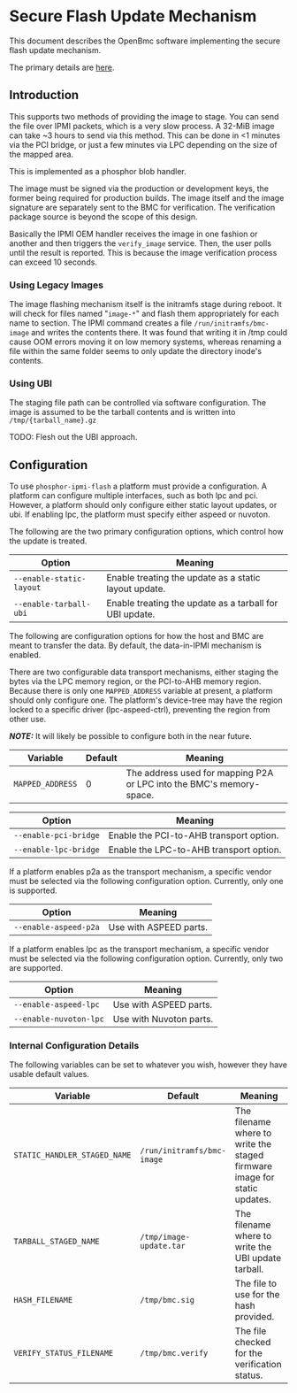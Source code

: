 # Secure Flash Update Mechanism

This document describes the OpenBmc software implementing the secure flash
update mechanism.

The primary details are [here](https://github.com/openbmc/docs/blob/master/designs/firmware_update_via_blobs.md).

## Introduction

This supports two methods of providing the image to stage. You can send the
file over IPMI packets, which is a very slow process. A 32-MiB image can take
~3 hours to send via this method.  This can be done in <1 minutes via the PCI
bridge, or just a few minutes via LPC depending on the size of the mapped area.

This is implemented as a phosphor blob handler.

The image must be signed via the production or development keys, the former
being required for production builds. The image itself and the image signature
are separately sent to the BMC for verification. The verification package
source is beyond the scope of this design.

Basically the IPMI OEM handler receives the image in one fashion or another and
then triggers the `verify_image` service. Then, the user polls until the result
is reported. This is because the image verification process can exceed 10
seconds.

### Using Legacy Images

The image flashing mechanism itself is the initramfs stage during reboot. It
will check for files named "`image-*`" and flash them appropriately for each
name to section. The IPMI command creates a file `/run/initramfs/bmc-image` and
writes the contents there. It was found that writing it in /tmp could cause OOM
errors moving it on low memory systems, whereas renaming a file within the same
folder seems to only update the directory inode's contents.

### Using UBI

The staging file path can be controlled via software configuration.  The image
is assumed to be the tarball contents and is written into `/tmp/{tarball_name}.gz`

TODO: Flesh out the UBI approach.

## Configuration

To use `phosphor-ipmi-flash` a platform must provide a configuration.  A
platform can configure multiple interfaces, such as both lpc and pci.  However,
a platform should only configure either static layout updates, or ubi.  If
enabling lpc, the platform must specify either aspeed or nuvoton.

The following are the two primary configuration options, which control how the
update is treated.

Option                   | Meaning
------------------------ | -------
`--enable-static-layout` | Enable treating the update as a static layout update.
`--enable-tarball-ubi`   | Enable treating the update as a tarball for UBI update.

The following are configuration options for how the host and BMC are meant to
transfer the data.  By default, the data-in-IPMI mechanism is enabled.

There are two configurable data transport mechanisms, either staging the bytes
via the LPC memory region, or the PCI-to-AHB memory region.  Because there is
only one `MAPPED_ADDRESS` variable at present, a platform should only configure
one.  The platform's device-tree may have the region locked to a specific
driver (lpc-aspeed-ctrl), preventing the region from other use.

***NOTE:*** It will likely be possible to configure both in the near future.

Variable              | Default | Meaning
--------------------- | ------- | -------
`MAPPED_ADDRESS`      | 0       | The address used for mapping P2A or LPC into the BMC's memory-space.

Option                | Meaning
--------------------- | -------
`--enable-pci-bridge` | Enable the PCI-to-AHB transport option.
`--enable-lpc-bridge` | Enable the LPC-to-AHB transport option.

If a platform enables p2a as the transport mechanism, a specific vendor must be
selected via the following configuration option.  Currently, only one is
supported.

Option                 | Meaning
-----------------------| -------
`--enable-aspeed-p2a`  | Use with ASPEED parts.

If a platform enables lpc as the transport mechanism, a specific vendor must be
selected via the following configuration option.  Currently, only two are
supported.

Option                 | Meaning
---------------------- | -------
`--enable-aspeed-lpc`  | Use with ASPEED parts.
`--enable-nuvoton-lpc` | Use with Nuvoton parts.

### Internal Configuration Details

The following variables can be set to whatever you wish, however they have
usable default values.

Variable                     | Default                    | Meaning
---------------------------- | -------------------------- | -------------------------------------------------------------------------
`STATIC_HANDLER_STAGED_NAME` | `/run/initramfs/bmc-image` | The filename where to write the staged firmware image for static updates.
`TARBALL_STAGED_NAME`        | `/tmp/image-update.tar`    | The filename where to write the UBI update tarball.
`HASH_FILENAME`              | `/tmp/bmc.sig`             | The file to use for the hash provided.
`VERIFY_STATUS_FILENAME`     | `/tmp/bmc.verify`          | The file checked for the verification status.
